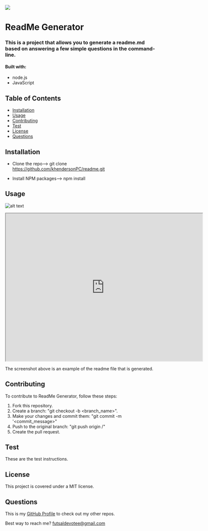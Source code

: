 
  ![](https://img.shields.io/badge/license-MIT-green)

  # ReadMe Generator


### This is a project that allows you to generate a readme.md based on answering a few simple questions in the command-line.

#### Built with: 
  * node.js
  * JavaScript

## Table of Contents
  * [Installation](#installation)
  * [Usage](#usage)
  * [Contributing](#contributing)
  * [Test](#test)
  * [License](#license)
  * [Questions](#questions)

## Installation
* Clone the repo--> git clone https://github.com/khendersonPC/readme.git

* Install NPM packages--> npm install

## Usage
![alt text](https://drive.google.com/file/d/10klqktEfCsq6vzS9d9LXUVlDGGP4L9eh/view)
<iframe src="https://drive.google.com/file/d/10klqktEfCsq6vzS9d9LXUVlDGGP4L9eh/preview" width="640" height="480"></iframe>

The screenshot above is an example of the readme file that is generated.

## Contributing
To contribute to ReadMe Generator, follow these steps:
1. Fork this repository.
2. Create a branch: "git checkout -b <branch_name>".
3. Make your changes and commit them: "git commit -m '<commit_message>"
4. Push to the original branch: "git push origin <ReadMe Generator>/<location>"
5. Create the pull request.


## Test
These are the test instructions.

## License
This project is covered under a MIT license. 

## Questions
This is my [GitHub Profile](https://github.com/khendersonPC/) to check out my other repos.

Best way to reach me?
futsaldevotee@gmail.com
  
